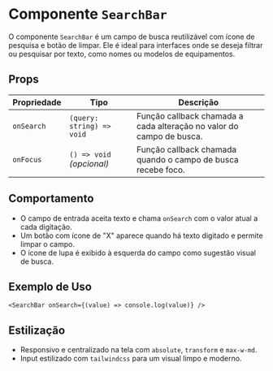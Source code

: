 # Componente `SearchBar`

O componente `SearchBar` é um campo de busca reutilizável com ícone de pesquisa e botão de limpar. Ele é ideal para interfaces onde se deseja filtrar ou pesquisar por texto, como nomes ou modelos de equipamentos.

## Props

| Propriedade | Tipo                      | Descrição                                                            |
| ----------- | ------------------------- | -------------------------------------------------------------------- |
| `onSearch`  | `(query: string) => void` | Função callback chamada a cada alteração no valor do campo de busca. |
| `onFocus`   | `() => void` _(opcional)_ | Função callback chamada quando o campo de busca recebe foco.         |

## Comportamento

- O campo de entrada aceita texto e chama `onSearch` com o valor atual a cada digitação.
- Um botão com ícone de "X" aparece quando há texto digitado e permite limpar o campo.
- O ícone de lupa é exibido à esquerda do campo como sugestão visual de busca.

## Exemplo de Uso

```tsx
<SearchBar onSearch={(value) => console.log(value)} />
```

## Estilização

- Responsivo e centralizado na tela com `absolute`, `transform` e `max-w-md`.
- Input estilizado com `tailwindcss` para um visual limpo e moderno.
